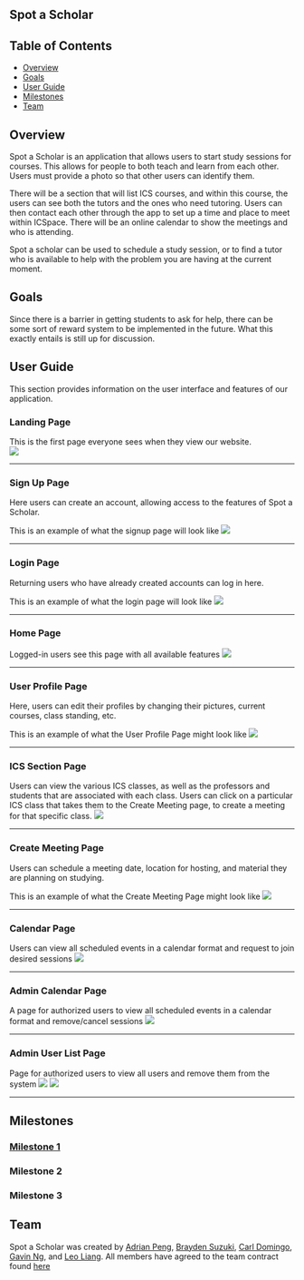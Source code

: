 ## Spot a Scholar

## Table of Contents
* [Overview](#overview)
* [Goals](#goals)
* [User Guide](#user-guide)
* [Milestones](#milestones)
* [Team](#team)

## Overview

Spot a Scholar is an application that allows users to start study sessions for courses. This allows for people to both teach and learn from each other. Users must provide a photo so that other users can identify them.

There will be a section that will list ICS courses, and within this course, the users can see both the tutors and the ones who need tutoring. Users can then contact each other through the app to set up a time and place to meet within ICSpace. There will be an online calendar to show the meetings and who is attending.

Spot a scholar can be used to schedule a study session, or to find a tutor who is available to help with the problem you are having at the current moment.

## Goals

Since there is a barrier in getting students to ask for help, there can be some sort of reward system to be implemented in the future. What this exactly entails is still up for discussion.

## User Guide

This section provides information on the user interface and features of our application.

### Landing Page
This is the first page everyone sees when they view our website.  
<img src="images/landing-page-mockup.png">
___

### Sign Up Page
Here users can create an account, allowing access to the features of Spot a Scholar.

This is an example of what the signup page will look like
<img src="images/signup-page-mockup.png">
___

### Login Page
Returning users who have already created accounts can log in here.

This is an example of what the login page will look like
<img src="images/login-page-mockup.png">
___

### Home Page
Logged-in users see this page with all available features
<img src="images/home-page-mockup.png">
___

### User Profile Page
Here, users can edit their profiles by changing their pictures, current courses, class standing, etc. 

This is an example of what the User Profile Page might look like
<img src="images/user-profile-mock.png">
___

### ICS Section Page
Users can view the various ICS classes, as well as the professors and students that are associated with each class. Users can click on a particular ICS class that takes them to the Create Meeting page, to create a meeting for that specific class.
<img src="images/ICS-section-page-mockup.png">
___

### Create Meeting Page
Users can schedule a meeting date, location for hosting, and material they are planning on studying.

This is an example of what the Create Meeting Page might look like
<img src="images/create-meeting-mock.png">
___

### Calendar Page
Users can view all scheduled events in a calendar format and request to join desired sessions
<img src="images/calendar-mockup.png">
___

### Admin Calendar Page 
A page for authorized users to view all scheduled events in a calendar format and remove/cancel sessions
<img src="images/calendarAdmin-mockup.png">
___

### Admin User List Page
Page for authorized users to view all users and remove them from the system
<img src="images/UserListAdmin-mockup.png">
<img src="images/UserProfileAdmin-mockup.png">
___
## Milestones

### [Milestone 1](https://github.com/orgs/spot-a-scholar/projects/1/views/1)
### Milestone 2
### Milestone 3

## Team
Spot a Scholar was created by [Adrian Peng](https://github.com/AdrianPeng02), [Brayden Suzuki](https://github.com/braydens02), [Carl Domingo](https://github.com/carld20), [Gavin Ng](https://github.com/Ng-Gavin), and [Leo Liang](https://github.com/leoliang22). All members have agreed to the team contract found [here](https://docs.google.com/document/d/1xYJmXnE_EMxqvXJQP85zjtr-adYrsPa7Yv8gQr9Bpp4/edit)
